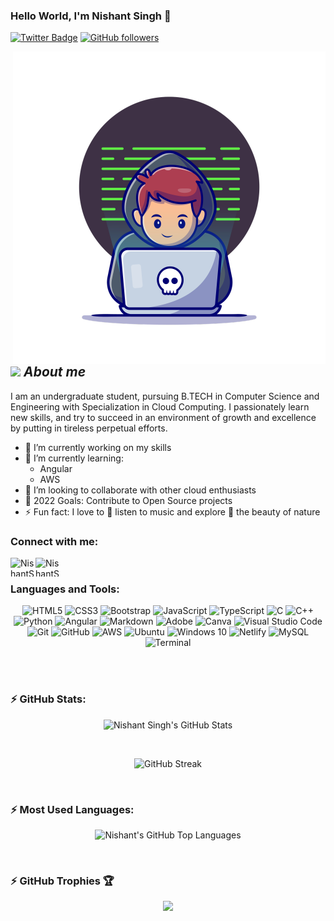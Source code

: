 ### Hello World, I'm Nishant Singh 👋 

[![Twitter Badge](https://img.shields.io/badge/-NishantSingh-1ca0f1?style=flat-square&labelColor=1ca0f1&logo=twitter&logoColor=white&link=https://twitter.com/Nishant27460243)](https://twitter.com/Nishant27460243) 
[![GitHub followers](https://img.shields.io/github/followers/NishantSingh-2705.svg?style=social&label=Follow)](https://github.com/NishantSingh-2705?tab=followers)<br/>

<img align="right" alt="GIF" src="https://github.com/NishantSingh-2705/NishantSingh-2705/blob/main/image.png" width="500" height="500" />

## <img src="https://media.giphy.com/media/ObNTw8Uzwy6KQ/giphy.gif" width="30px">&nbsp;***About me***

<p>I am an undergraduate student, pursuing B.TECH in Computer Science and Engineering with Specialization in Cloud Computing. I passionately learn new skills, and try to succeed in an environment of growth and excellence by putting in tireless perpetual efforts.</p>

- 🔭 I’m currently working on my skills
- 🌱 I’m currently learning:
  - Angular
  - AWS     
- 👯 I’m looking to collaborate with other cloud enthusiasts
- 🥅 2022 Goals: Contribute to Open Source projects
- ⚡ Fun fact: I love to 🎵 listen to music and explore 🌴 the beauty of nature

### Connect with me:

<p>
<a href="https://twitter.com/Nishant27460243" target="blank"><img align="left" src="https://raw.githubusercontent.com/rahuldkjain/github-profile-readme-generator/master/src/images/icons/Social/twitter.svg" alt="NishantSingh-2705" height="30" width="40" /></a>
<a href="https://instagram.com/https://www.instagram.com/nishantsingh0527/?hl=en" target="blank"><img align="left" src="https://raw.githubusercontent.com/rahuldkjain/github-profile-readme-generator/master/src/images/icons/Social/instagram.svg" alt="NishantSingh-2705" height="30" width="40" /></a>
</p>

<br />

### Languages and Tools:

<p align="center">
<img alt="HTML5" src="https://img.shields.io/badge/html5-%23E34F26.svg?&style=for-the-badge&logo=html5&logoColor=white"/> 
<img alt="CSS3" src="https://img.shields.io/badge/css3-%231572B6.svg?&style=for-the-badge&logo=css3&logoColor=white"/>
<img alt="Bootstrap" src="https://img.shields.io/badge/bootstrap-%23563D7C.svg?&style=for-the-badge&logo=bootstrap&logoColor=white"/>
<img alt="JavaScript" src="https://img.shields.io/badge/javascript-%23323330.svg?&style=for-the-badge&logo=javascript&logoColor=%23F7DF1E"/> 
<img alt="TypeScript" src="https://img.shields.io/badge/typescript-%23007ACC.svg?&style=for-the-badge&logo=typescript&logoColor=white"/>
<img alt="C" src="https://img.shields.io/badge/C-00599C?style=for-the-badge&logo=c&logoColor=white"/>
<img alt="C++" src="https://img.shields.io/badge/c++-%2300599C.svg?&style=for-the-badge&logo=c%2B%2B&ogoColor=white"/>
<img alt="Python" src="https://img.shields.io/badge/python-%2314354C.svg?&style=for-the-badge&logo=python&logoColor=white"/> 
<img alt="Angular" src="https://img.shields.io/badge/angular-%23DD0031.svg?&style=for-the-badge&logo=angular&logoColor=white"/>
<img alt="Markdown" src="https://img.shields.io/badge/markdown-%23000000.svg?&style=for-the-badge&logo=markdown&logoColor=white"/>
<img alt="Adobe" src="https://img.shields.io/badge/adobe-%23FF0000.svg?&style=for-the-badge&logo=adobe&logoColor=white"/>
<img alt="Canva" src="https://img.shields.io/badge/Canva-%2300C4CC.svg?&style=for-the-badge&logo=Canva&logoColor=white"/> 
<img alt="Visual Studio Code" src="https://img.shields.io/badge/VisualStudioCode-0078d7.svg?&style=for-the-badge&logo=visual-studio-code&logoColor=white"/>
<img alt="Git" src="https://img.shields.io/badge/git-%23F05033.svg?&style=for-the-badge&logo=git&logoColor=white"/> 
<img alt="GitHub" src="https://img.shields.io/badge/github-%23121011.svg?&style=for-the-badge&logo=github&logoColor=white"/>
<img alt="AWS" src="https://img.shields.io/badge/Amazon_AWS-FF9900?style=for-the-badge&logo=amazonaws&logoColor=white"/>
<img alt="Ubuntu" src="https://img.shields.io/badge/Ubuntu-E95420?style=for-the-badge&logo=ubuntu&logoColor=white" />
<img alt="Windows 10" src="https://img.shields.io/badge/Windows-0078D6?style=for-the-badge&logo=windows&logoColor=white" />
<img alt="Netlify" src="https://img.shields.io/badge/Netlify-00C7B7?style=for-the-badge&logo=netlify&logoColor=white"/> 
<img alt="MySQL" src="https://img.shields.io/badge/mysql-%2300f.svg?style=for-the-badge&logo=mysql&logoColor=white"/> 
<img alt="Terminal" src="https://img.shields.io/badge/terminal-%23FF0000.svg?&style=for-the-badge&logo=terminal&logoColor=white"/>
</p>

<br />
<br />


### ⚡ GitHub Stats:
  <p align="center"><img alt="Nishant Singh's GitHub Stats" src="https://github-readme-stats.vercel.app/api?username=NishantSingh-2705&show_icons=true&hide_border=true"></p>
  <br>
  <p align="center"><img src="https://github-readme-streak-stats.herokuapp.com/?user=NishantSingh-2705" alt="GitHub Streak"></p>
  <br>
  
### ⚡ Most Used Languages:
  <p align="center"><img alt="Nishant's GitHub Top Languages" src="https://github-readme-stats.vercel.app/api/top-langs/?username=NishantSingh-2705"></p>
<br>

### ⚡ GitHub Trophies 🏆
 <p align="center"><img src="https://github-profile-trophy.vercel.app/?username=NishantSingh-2705&column=4&margin-w=5&margin-h=5&theme=darkhub"></p>



